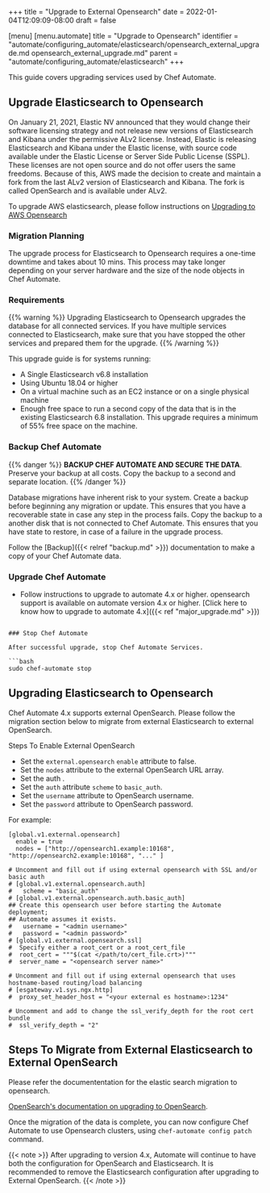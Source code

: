 +++
title = "Upgrade to External Opensearch"
date = 2022-01-04T12:09:09-08:00
draft = false

[menu]
  [menu.automate]
    title = "Upgrade to Opensearch"
    identifier = "automate/configuring_automate/elasticsearch/opensearch_external_upgrade.md opensearch_external_upgrade.md"
    parent = "automate/configuring_automate/elasticsearch"
+++


This guide covers upgrading services used by Chef Automate.

## Upgrade Elasticsearch to Opensearch

On January 21, 2021, Elastic NV announced that they would change their software licensing strategy and not release new versions of Elasticsearch and Kibana under the permissive ALv2 license. Instead, Elastic is releasing Elasticsearch and Kibana under the Elastic license, with source code available under the Elastic License or Server Side Public License (SSPL). These licenses are not open source and do not offer users the same freedoms. Because of this, AWS made the decision to create and maintain a fork from the last ALv2 version of Elasticsearch and Kibana. The fork is called OpenSearch and is available under ALv2.

To upgrade AWS elasticsearch, please follow instructions on [Upgrading to AWS Opensearch](https://aws.amazon.com/blogs/aws/amazon-elasticsearch-service-is-now-amazon-opensearch-service-and-supports-opensearch-10/)


### Migration Planning

The upgrade process for Elasticsearch to Opensearch requires a one-time downtime and takes about 10 mins. This process may take longer depending on your server hardware and the size of the node objects in Chef Automate.

### Requirements

{{% warning %}}
Upgrading Elasticsearch to Opensearch upgrades the database for all connected services. If you have multiple services connected to Elasticsearch, make sure that you have stopped the other services and prepared them for the upgrade.
{{% /warning %}}

This upgrade guide is for systems running:

- A Single Elasticsearch v6.8 installation
- Using Ubuntu 18.04 or higher
- On a virtual machine such as an EC2 instance or on a single physical machine
- Enough free space to run a second copy of the data that is in the existing Elasticsearch 6.8 installation. This upgrade requires a minimum of 55% free space on the machine.

### Backup Chef Automate

{{% danger %}}
**BACKUP CHEF AUTOMATE AND SECURE THE DATA**. Preserve your backup at all costs. Copy the backup to a second and separate location.
{{% /danger %}}

Database migrations have inherent risk to your system. Create a backup before beginning any migration or update. This ensures that you have a recoverable state in case any step in the process fails. Copy the backup to a another disk that is not connected to Chef Automate. This ensures that you have state to restore, in case of a failure in the upgrade process.

Follow the [Backup]({{< relref "backup.md" >}}) documentation to make a copy of your Chef Automate data.

### Upgrade Chef Automate

- Follow instructions to upgrade to automate 4.x or higher. opensearch support is available on automate version 4.x or higher. [Click here to know how to upgrade to automate 4.x]({{< ref "major_upgrade.md" >}})
```

### Stop Chef Automate

After successful upgrade, stop Chef Automate Services.

```bash
sudo chef-automate stop
```

## Upgrading Elasticsearch to Opensearch
Chef Automate 4.x supports external OpenSearch. Please follow the migration section below to migrate from external Elasticsearch to external OpenSearch.

Steps To Enable External OpenSearch
- Set the `external.opensearch` `enable` attribute to false.
- Set the `nodes` attribute to the external OpenSearch URL array.
- Set the auth .
- Set the `auth` attribute `scheme` to `basic_auth`.
- Set the `username` attribute to OpenSearch username.
- Set the `password` attribute to OpenSearch password.

For example:

```
[global.v1.external.opensearch]
  enable = true
  nodes = ["http://opensearch1.example:10168", "http://opensearch2.example:10168", "..." ]

# Uncomment and fill out if using external opensearch with SSL and/or basic auth
# [global.v1.external.opensearch.auth]
#   scheme = "basic_auth"
# [global.v1.external.opensearch.auth.basic_auth]
## Create this opensearch user before starting the Automate deployment;
## Automate assumes it exists.
#   username = "<admin username>"
#   password = "<admin password>"
# [global.v1.external.opensearch.ssl]
#  Specify either a root_cert or a root_cert_file
#  root_cert = """$(cat </path/to/cert_file.crt>)"""
#  server_name = "<opensearch server name>"

# Uncomment and fill out if using external opensearch that uses hostname-based routing/load balancing
# [esgateway.v1.sys.ngx.http]
#  proxy_set_header_host = "<your external es hostname>:1234"

# Uncomment and add to change the ssl_verify_depth for the root cert bundle
#  ssl_verify_depth = "2"
```

## Steps To Migrate from External Elasticsearch to External OpenSearch
Please refer the documententation for the elastic search migration to opensearch.

[OpenSearch's documentation on upgrading to OpenSearch](https://opensearch.org/docs/latest/upgrade-to/upgrade-to/#upgrade-to-opensearch).

Once the migration of the data is complete, you can now configure Chef Automate to use Opensearch clusters,
using `chef-automate config patch` command.

{{< note >}}
After upgrading to version 4.x, Automate will continue to have both the configuration for OpenSearch and Elasticsearch. It is recommended to remove the Elasticsearch configuration after upgrading to External OpenSearch.
{{< /note >}}

